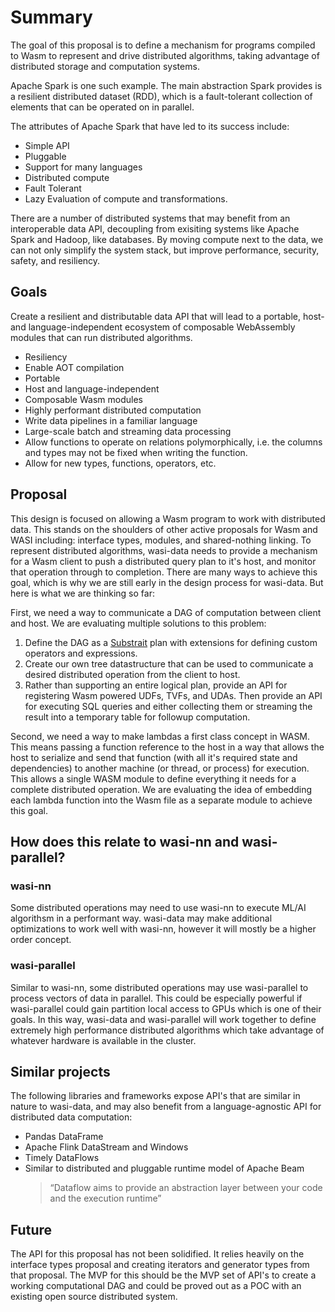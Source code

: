 # Summary

The goal of this proposal is to define a mechanism for programs compiled to Wasm to represent and drive distributed algorithms, taking advantage of distributed storage and computation systems.

Apache Spark is one such example. The main abstraction Spark provides is a resilient distributed dataset (RDD), which is a fault-tolerant collection of elements that can be operated on in parallel.

The attributes of Apache Spark that have led to its success include:

- Simple API
- Pluggable
- Support for many languages
- Distributed compute
- Fault Tolerant
- Lazy Evaluation of compute and transformations.

There are a number of distributed systems that may benefit from an interoperable data API, decoupling from exisiting systems like Apache Spark and Hadoop, like databases. By moving compute next to the data, we can not only simplify the system stack, but improve performance, security, safety, and resiliency.

## Goals

Create a resilient and distributable data API that will lead to a portable, host- and language-independent ecosystem of composable WebAssembly modules that can run distributed algorithms.

- Resiliency
- Enable AOT compilation
- Portable
- Host and language-independent
- Composable Wasm modules
- Highly performant distributed computation
- Write data pipelines in a familiar language
- Large-scale batch and streaming data processing
- Allow functions to operate on relations polymorphically, i.e. the columns and types may not be fixed when writing the function.
- Allow for new types, functions, operators, etc.

## Proposal

This design is focused on allowing a Wasm program to work with distributed data. This stands on the shoulders of other active proposals for Wasm and WASI including: interface types, modules, and shared-nothing linking. To represent distributed algorithms, wasi-data needs to provide a mechanism for a Wasm client to push a distributed query plan to it's host, and monitor that operation through to completion. There are many ways to achieve this goal, which is why we are still early in the design process for wasi-data. But here is what we are thinking so far:

First, we need a way to communicate a DAG of computation between client and host. We are evaluating multiple solutions to this problem:

1. Define the DAG as a [Substrait](https://substrait.io/) plan with extensions for defining custom operators and expressions.
2. Create our own tree datastructure that can be used to communicate a desired distributed operation from the client to host.
3. Rather than supporting an entire logical plan, provide an API for registering Wasm powered UDFs, TVFs, and UDAs. Then provide an API for executing SQL queries and either collecting them or streaming the result into a temporary table for followup computation.

Second, we need a way to make lambdas a first class concept in WASM. This means passing a function reference to the host in a way that allows the host to serialize and send that function (with all it's required state and dependencies) to another machine (or thread, or process) for execution. This allows a single WASM module to define everything it needs for a complete distributed operation. We are evaluating the idea of embedding each lambda function into the Wasm file as a separate module to achieve this goal.

## How does this relate to wasi-nn and wasi-parallel?

### wasi-nn

Some distributed operations may need to use wasi-nn to execute ML/AI algorithsm in a performant way. wasi-data may make additional optimizations to work well with wasi-nn, however it will mostly be a higher order concept.

### wasi-parallel

Similar to wasi-nn, some distributed operations may use wasi-parallel to process vectors of data in parallel. This could be especially powerful if wasi-parallel could gain partition local access to GPUs which is one of their goals. In this way, wasi-data and wasi-parallel will work together to define extremely high performance distributed algorithms which take advantage of whatever hardware is available in the cluster.

## Similar projects

The following libraries and frameworks expose API's that are similar in nature to wasi-data, and may also benefit from a language-agnostic API for distributed data computation:

- Pandas DataFrame
- Apache Flink DataStream and Windows
- Timely DataFlows
- Similar to distributed and pluggable runtime model of Apache Beam
  > “Dataflow aims to provide an abstraction layer between your code and the execution runtime”

## Future

The API for this proposal has not been solidified. It relies heavily on the interface types proposal and creating
iterators and generator types from that proposal. The MVP for this should be the MVP set of API's to create a
working computational DAG and could be proved out as a POC with an existing open source distributed system.

